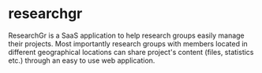 researchgr
==========

ResearchGr is a SaaS application to help research groups easily manage their projects. Most importantly research groups with members located in different geographical locations can share project's content (files, statistics etc.) through an easy to use web application.
